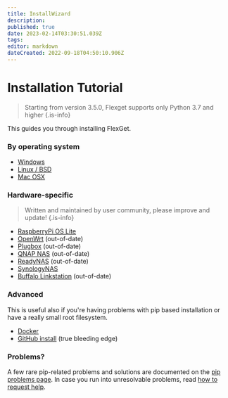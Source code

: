 ```yaml
---
title: InstallWizard
description: 
published: true
date: 2023-02-14T03:30:51.039Z
tags: 
editor: markdown
dateCreated: 2022-09-18T04:50:10.906Z
---
```


# Installation Tutorial
> Starting from version 3.5.0, Flexget supports only Python 3.7 and higher
{.is-info}

This guides you through installing FlexGet.

### By operating system

 * [Windows](/InstallWizard/Windows)
 * [Linux / BSD](/InstallWizard/Linux)
 * [Mac OSX](/InstallWizard/OSX)

### Hardware-specific

> Written and maintained by user community, please improve and update!
{.is-info}

 * [RaspberryPi OS Lite](/InstallWizard/RPi4Lite)
 * [OpenWrt](/InstallWizard/OpenWrt) (out-of-date)
 * [Plugbox](/InstallWizard/Plugbox) (out-of-date)
 * [QNAP NAS](/InstallWizard/QNAP) (out-of-date)
 * [ReadyNAS](/InstallWizard/ReadyNAS) (out-of-date)
 * [SynologyNAS](/InstallWizard/SynologyNAS)
 * [Buffalo Linkstation](/InstallWizard/BuffaloLinkstation) (out-of-date)

### Advanced
This is useful also if you're having problems with pip based installation or have a really small root filesystem.

 * [Docker](/InstallWizard/Docker)
 * [GitHub install](/GitHubInstall) (true bleeding edge)

### Problems?

A few rare pip-related problems and solutions are documented on the [pip problems page](/PipProblems).
In case you run into unresolvable problems, read [how to request help](/NeedHelp).
